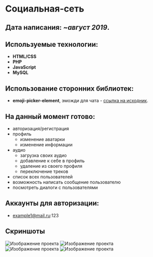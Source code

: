 # Социальная-сеть

## Дата написания: *~август 2019*.

## Используемые технологии:

- **HTML/CSS**
- **PHP**
- **JavaScript**
- **MySQL**

## Использование сторонних библиотек:

- **emoji-picker-element**, эможди для чата - [ссылка на исходник](https://github.com/nolanlawson/emoji-picker-element).

## На данный момент готово:

- авторизация/регистрация
- профиль
    - изменение аватарки
    - изменение информации
- аудио
    - загрузка своих аудио
    - добавление к себе в профиль
    - удаление из своего профиля
    - переключение треков
- список всех пользователей
- возможность написать сообщение пользователю
- посмотреть диалоги с пользователями

## Аккаунты для авторизации:

- example1@mail.ru:123

## Скриншоты

![Изображение проекта](https://i.ibb.co/k2dmmXp/1.png)
![Изображение проекта](https://i.ibb.co/dczsN1S/2.png)
![Изображение проекта](https://i.ibb.co/W3wmTPv/3.png)
![Изображение проекта](https://i.ibb.co/Csmwkdd/4.png)